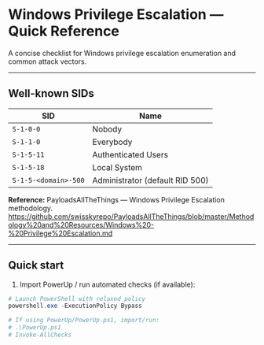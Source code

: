 # Windows Privilege Escalation — Quick Reference

A concise checklist for Windows privilege escalation enumeration and common attack vectors.

---

## Well-known SIDs
| SID | Name |
|---|---|
| `S-1-0-0` | Nobody |
| `S-1-1-0` | Everybody |
| `S-1-5-11` | Authenticated Users |
| `S-1-5-18` | Local System |
| `S-1-5-<domain>-500` | Administrator (default RID 500) |

**Reference:** PayloadsAllTheThings — Windows Privilege Escalation methodology.  
https://github.com/swisskyrepo/PayloadsAllTheThings/blob/master/Methodology%20and%20Resources/Windows%20-%20Privilege%20Escalation.md

---

## Quick start
1. Import PowerUp / run automated checks (if available):

```powershell
# Launch PowerShell with relaxed policy
powershell.exe -ExecutionPolicy Bypass

# If using PowerUp/PowerUp.ps1, import/run:
# .\PowerUp.ps1
# Invoke-AllChecks

